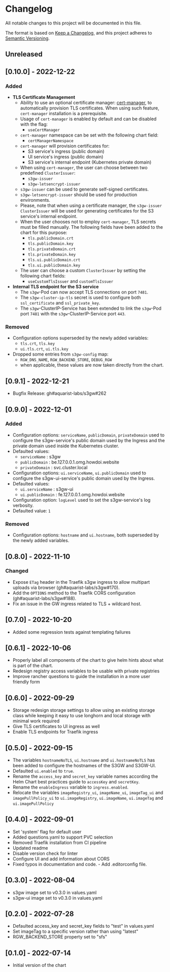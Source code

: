 # Changelog

All notable changes to this project will be documented in this file.

The format is based on [Keep a Changelog][1],
and this project adheres to [Semantic Versioning][2].

## Unreleased

## [0.10.0] - 2022-12-22

### Added

- **TLS Certificate Management**
  - Ability to use an optional certificate manager:
  [cert-manager](https://cert-manager.io/),
    to automatically provision TLS certificates. When using such feature,
    `cert-manager` installation is a prerequisite.
  - Usage of `cert-manager` is enabled by default and can be disabled
    with the flag:
    - `useCertManager`
  - `cert-manager` namespace can be set with the following chart field:
    - `certManagerNamespace`
  - `cert-manager` will provision certificates for:
    - S3 service's ingress (public domain)
    - UI service's ingress (public domain)
    - S3 service's internal endpoint (Kubernetes private domain)
  - When using `cert-manager`, the user can choose between
    two predefined `ClusterIssuer`:
    - `s3gw-issuer`
    - `s3gw-letsencrypt-issuer`
  - `s3gw-issuer` can be used to generate self-signed certificates.
  - `s3gw-letsencrypt-issuer` should be used for production environments.
  - Please, note that when using a certificate manager, the `s3gw-issuer`
    `ClusterIssuer` will be used for generating certificates for the S3 service's
    internal endpoint.
  - When the user chooses not to employ `cert-manager`,
    TLS secrets must be filled manually. The following fields
    have been added to the chart for this purpose:
    - `tls.publicDomain.crt`
    - `tls.publicDomain.key`
    - `tls.privateDomain.crt`
    - `tls.privateDomain.key`
    - `tls.ui.publicDomain.crt`
    - `tls.ui.publicDomain.key`
  - The user can choose a custom `ClusterIssuer` by setting the following chart fields:
    - `useCustomTlsIssuer` and `customTlsIssuer`
- **Internal TLS endpoint for the S3 service**
  - The `s3gw`-Pod can now accept TLS connections on port `7481`.
  - The `s3gw-cluster-ip-tls` secret is used to configure both
    `ssl_certificate` and `ssl_private_key`.
  - The `s3gw`-ClusterIP-Service has been extended to link the `s3gw`-Pod port
    `7481` with the `s3gw`-ClusterIP-Service port `443`.

### Removed

- Configuration options superseded by the newly added variables:
  - `tls.crt`, `tls.key`
  - `ui.tls.crt`, `ui.tls.key`
- Dropped some entries from `s3gw-config` map:
  - `RGW_DNS_NAME`, `RGW_BACKEND_STORE`, `DEBUG_RGW`
  - when applicable, these values are now taken directly from the chart.

## [0.9.1] - 2022-12-21

- Bugfix Release: gh#aquarist-labs/s3gw#262

## [0.9.0] - 2022-12-01

### Added

- Configuration options: `serviceName`, `publicDomain`, `privateDomain`
  used to configure the s3gw-service's public domain used by the Ingress
  and the private domain used inside the Kubernetes cluster.
- Defaulted values:
  - `serviceName` : s3gw
  - `publicDomain` : be.127.0.0.1.omg.howdoi.website
  - `privateDomain` : svc.cluster.local
- Configuration options: `ui.serviceName`, `ui.publicDomain`
  used to configure the s3gw-ui-service's public domain used by
  the Ingress.
- Defaulted values:
  - `ui.serviceName` : s3gw-ui
  - `ui.publicDomain` : fe.127.0.0.1.omg.howdoi.website
- Configuration option: `logLevel` used to set the s3gw-service's
  log verbosity.
- Defaulted value: `1`

### Removed

- Configuration options: `hostname` and `ui.hostname`, both superseded
  by the newly added variables.

## [0.8.0] - 2022-11-10

### Changed

- Expose `ETag` header in the Traefik s3gw ingress to allow multipart
  uploads via browser (gh#aquarist-labs/s3gw#170).
- Add the `OPTIONS` method to the Traefik CORS configuration (gh#aquarist-labs/s3gw#188).
- Fix an issue in the GW ingress related to TLS + wildcard host.

## [0.7.0] - 2022-10-20

- Added some regression tests against templating failures

## [0.6.1] - 2022-10-06

- Properly label all components of the chart to give helm hints about what is
  part of the chart.
- Redesign registry access variables to be usable with private registries
- Improve rancher questions to guide the installation in a more user friendly
  form

## [0.6.0] - 2022-09-29

- Storage redesign storage settings to allow using an existing storage class
  while keeping it easy to use longhorn and local storage with minimal work
  required
- Give TLS certificates to UI ingress as well
- Enable TLS endpoints for Traefik ingress

## [0.5.0] - 2022-09-15

- The variables `hostnameNoTLS`, `ui.hostname` and `ui.hostnameNoTLS`
  has been added to configure the hostnames of the S3GW and S3GW-UI.
- Defaulted `ui.enabled` to `true`.
- Rename the `access_key` and `secret_key` variable names according
  the Helm Chart best practices guide to `accessKey` and `secretKey`.
- Rename the `enableIngress` variable to `ingress.enabled`.
- Relocate the variables `imageRegistry_ui`, `imageName_ui`,
  `imageTag_ui` and `imagePullPolicy_ui` to `ui.imageRegistry`,
  `ui.imageName`, `ui.imageTag` and `ui.imagePullPolicy`

## [0.4.0] - 2022-09-01

- Set 'system' flag for default user
- Added questions.yaml to support PVC selection
- Removed Traefik installation from CI pipeline
- Updated readme
- Disable version check for linter
- Configure UI and add information about CORS
- Fixed typos in documentation and code. - Add .editorconfig file.

## [0.3.0] - 2022-08-04

- s3gw image set to v0.3.0 in values.yaml
- s3gw-ui image set to v0.3.0 in values.yaml

## [0.2.0] - 2022-07-28

- Defaulted access_key and secret_key fields to "test" in values.yaml
- Set imageTag to a specific version rather than using "latest"
- RGW_BACKEND_STORE property set to "sfs"

## [0.1.0] - 2022-07-14

- Initial version of the chart

[1]: https://keepachangelog.com/en/1.0.0/
[2]: https://semver.org/spec/v2.0.0.html

